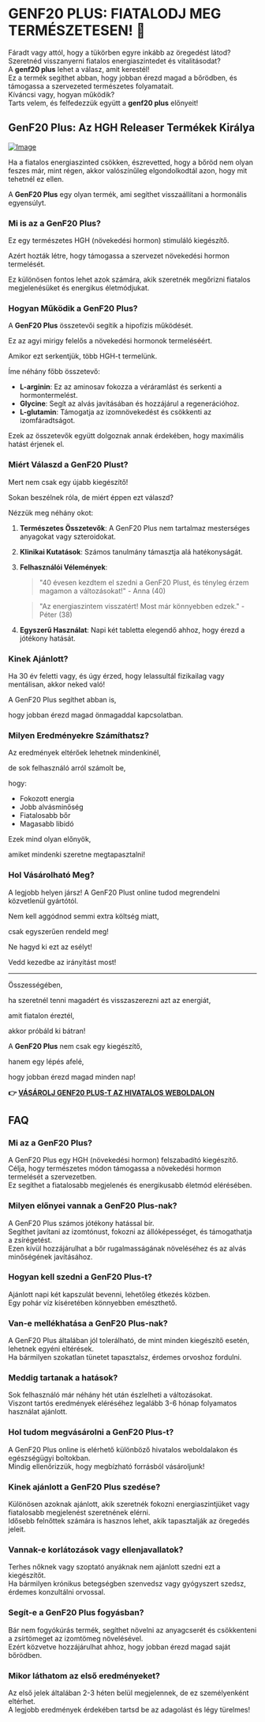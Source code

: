 # GENF20 PLUS: FIATALODJ MEG TERMÉSZETESEN! 🌟

Fáradt vagy attól, hogy a tükörben egyre inkább az öregedést látod?  
Szeretnéd visszanyerni fiatalos energiaszintedet és vitalitásodat?  
A **genf20 plus** lehet a válasz, amit kerestél!  
Ez a termék segíthet abban, hogy jobban érezd magad a bőrödben, és támogassa a szervezeted természetes folyamatait.  
Kíváncsi vagy, hogyan működik?  
Tarts velem, és felfedezzük együtt a **genf20 plus** előnyeit!

## GenF20 Plus: Az HGH Releaser Termékek Királya

[![Image](https://www2.sellhealth.com/21/1a_300x250.jpg)](https://gchaffi.com/BbyAHMM1)

Ha a fiatalos energiaszinted csökken, észrevetted, hogy a bőröd nem olyan feszes már, mint régen, akkor valószínűleg elgondolkodtál azon, hogy mit tehetnél ez ellen. 

A **GenF20 Plus** egy olyan termék, ami segíthet visszaállítani a hormonális egyensúlyt.

### Mi is az a GenF20 Plus?

Ez egy természetes HGH (növekedési hormon) stimuláló kiegészítő. 

Azért hozták létre, hogy támogassa a szervezet növekedési hormon termelését. 

Ez különösen fontos lehet azok számára, akik szeretnék megőrizni fiatalos megjelenésüket és energikus életmódjukat.

### Hogyan Működik a GenF20 Plus?

A **GenF20 Plus** összetevői segítik a hipofízis működését. 

Ez az agyi mirigy felelős a növekedési hormonok termeléséért. 

Amikor ezt serkentjük, több HGH-t termelünk.

Íme néhány főbb összetevő:

- **L-arginin**: Ez az aminosav fokozza a véráramlást és serkenti a hormontermelést.
- **Glycine**: Segít az alvás javításában és hozzájárul a regenerációhoz.
- **L-glutamin**: Támogatja az izomnövekedést és csökkenti az izomfáradtságot.

Ezek az összetevők együtt dolgoznak annak érdekében, hogy maximális hatást érjenek el.

### Miért Válaszd a GenF20 Plust?

Mert nem csak egy újabb kiegészítő! 

Sokan beszélnek róla, de miért éppen ezt válaszd? 

Nézzük meg néhány okot:

1. **Természetes Összetevők**: A GenF20 Plus nem tartalmaz mesterséges anyagokat vagy szteroidokat.
   
2. **Klinikai Kutatások**: Számos tanulmány támasztja alá hatékonyságát.
   
3. **Felhasználói Vélemények**:
   > "40 évesen kezdtem el szedni a GenF20 Plust, és tényleg érzem magamon a változásokat!" - Anna (40)

   > "Az energiaszintem visszatért! Most már könnyebben edzek." - Péter (38)

4. **Egyszerű Használat**: Napi két tabletta elegendő ahhoz, hogy érezd a jótékony hatását.

### Kinek Ajánlott?

Ha 30 év feletti vagy, és úgy érzed, hogy lelassultál fizikailag vagy mentálisan, akkor neked való!

A GenF20 Plus segíthet abban is,

hogy jobban érezd magad önmagaddal kapcsolatban.

### Milyen Eredményekre Számíthatsz?

Az eredmények eltérőek lehetnek mindenkinél,

de sok felhasználó arról számolt be,

hogy:

- Fokozott energia
- Jobb alvásminőség
- Fiatalosabb bőr
- Magasabb libidó

Ezek mind olyan előnyök,

amiket mindenki szeretne megtapasztalni!

### Hol Vásárolható Meg?

A legjobb helyen jársz! A GenF20 Plust online tudod megrendelni közvetlenül gyártótól.

Nem kell aggódnod semmi extra költség miatt,

csak egyszerűen rendeld meg!

Ne hagyd ki ezt az esélyt!

Vedd kezedbe az irányítást most!

---

Összességében,

ha szeretnél tenni magadért és visszaszerezni azt az energiát,

amit fiatalon éreztél,

akkor próbáld ki bátran!

A **GenF20 Plus** nem csak egy kiegészítő,

hanem egy lépés afelé,

hogy jobban érezd magad minden nap!



**👉 [VÁSÁROLJ GENF20 PLUS-T AZ HIVATALOS WEBOLDALON](https://gchaffi.com/BbyAHMM1)**

## FAQ

### Mi az a GenF20 Plus?
A GenF20 Plus egy HGH (növekedési hormon) felszabadító kiegészítő.  
Célja, hogy természetes módon támogassa a növekedési hormon termelését a szervezetben.  
Ez segíthet a fiatalosabb megjelenés és energikusabb életmód elérésében.

### Milyen előnyei vannak a GenF20 Plus-nak?
A GenF20 Plus számos jótékony hatással bír.  
Segíthet javítani az izomtónust, fokozni az állóképességet, és támogathatja a zsírégetést.  
Ezen kívül hozzájárulhat a bőr rugalmasságának növeléséhez és az alvás minőségének javításához.

### Hogyan kell szedni a GenF20 Plus-t?
Ajánlott napi két kapszulát bevenni, lehetőleg étkezés közben.  
Egy pohár víz kíséretében könnyebben emészthető.  

### Van-e mellékhatása a GenF20 Plus-nak?
A GenF20 Plus általában jól tolerálható, de mint minden kiegészítő esetén, lehetnek egyéni eltérések.  
Ha bármilyen szokatlan tünetet tapasztalsz, érdemes orvoshoz fordulni.

### Meddig tartanak a hatások?
Sok felhasználó már néhány hét után észlelheti a változásokat.  
Viszont tartós eredmények eléréséhez legalább 3-6 hónap folyamatos használat ajánlott.

### Hol tudom megvásárolni a GenF20 Plus-t?
A GenF20 Plus online is elérhető különböző hivatalos weboldalakon és egészségügyi boltokban.  
Mindig ellenőrizzük, hogy megbízható forrásból vásároljunk!

### Kinek ajánlott a GenF20 Plus szedése?
Különösen azoknak ajánlott, akik szeretnék fokozni energiaszintjüket vagy fiatalosabb megjelenést szeretnének elérni.  
Idősebb felnőttek számára is hasznos lehet, akik tapasztalják az öregedés jeleit.

### Vannak-e korlátozások vagy ellenjavallatok?
Terhes nőknek vagy szoptató anyáknak nem ajánlott szedni ezt a kiegészítőt.  
Ha bármilyen krónikus betegségben szenvedsz vagy gyógyszert szedsz, érdemes konzultálni orvossal.

### Segít-e a GenF20 Plus fogyásban?
Bár nem fogyókúrás termék, segíthet növelni az anyagcserét és csökkenteni a zsírtömeget az izomtömeg növelésével.  
Ezért közvetve hozzájárulhat ahhoz, hogy jobban érezd magad saját bőrödben.

### Mikor láthatom az első eredményeket?
Az első jelek általában 2-3 héten belül megjelennek, de ez személyenként eltérhet.  
A legjobb eredmények érdekében tartsd be az adagolást és légy türelmes!